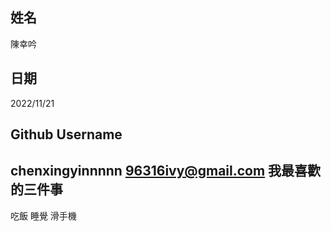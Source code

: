 姓名
----
陳幸吟

日期
----
2022/11/21

Github Username
---------------
chenxingyinnnnn
96316ivy@gmail.com
我最喜歡的三件事
---------------
吃飯
睡覺
滑手機